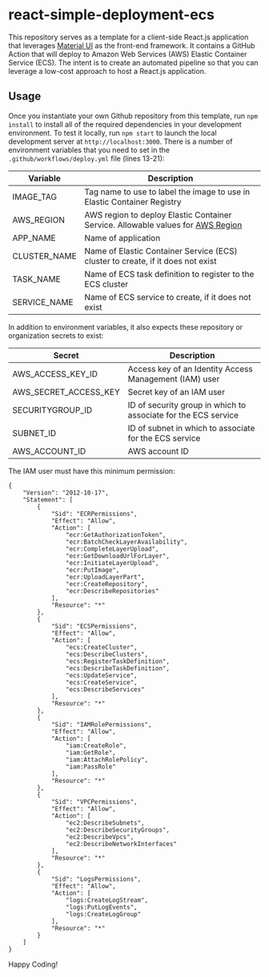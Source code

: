 # react-simple-deployment-ecs
This repository serves as a template for a client-side React.js application that leverages [Material UI](https://mui.com/) as the front-end framework.  It contains a GitHub Action that will deploy to Amazon Web Services (AWS) Elastic Container Service (ECS).  The intent is to create an automated pipeline so that you can leverage a low-cost approach to host a React.js application.

## Usage

Once you instantiate your own Github repository from this template, run `npm install` to install all of the required dependencies in your development environment.  To test it locally, run `npm start` to launch the local development server at `http://localhost:3000`.  There is a number of environment variables that you need to set in the `.github/workflows/deploy.yml` file (lines 13-21):

| Variable | Description |
|----------|-------------|
| IMAGE_TAG | Tag name to use to label the image to use in Elastic Container Registry |
| AWS_REGION | AWS region to deploy Elastic Container Service.  Allowable values for [AWS Region](https://docs.aws.amazon.com/global-infrastructure/latest/regions/aws-regions.html) |
| APP_NAME | Name of application |
| CLUSTER_NAME | Name of Elastic Container Service (ECS) cluster to create, if it does not exist |
| TASK_NAME | Name of ECS task definition to register to the ECS cluster |
| SERVICE_NAME | Name of ECS service to create, if it does not exist |

In addition to environment variables, it also expects these repository or organization secrets to exist:

| Secret | Description |
| ------ | ----------- |
| AWS_ACCESS_KEY_ID | Access key of an Identity Access Management (IAM) user |
| AWS_SECRET_ACCESS_KEY | Secret key of an IAM user |
| SECURITYGROUP_ID | ID of security group in which to associate for the ECS service |
| SUBNET_ID | ID of subnet in which to associate for the ECS service |
| AWS_ACCOUNT_ID | AWS account ID |

The IAM user must have this minimum permission:

```
{
    "Version": "2012-10-17",
    "Statement": [
        {
            "Sid": "ECRPermissions",
            "Effect": "Allow",
            "Action": [
                "ecr:GetAuthorizationToken",
                "ecr:BatchCheckLayerAvailability",
                "ecr:CompleteLayerUpload",
                "ecr:GetDownloadUrlForLayer",
                "ecr:InitiateLayerUpload",
                "ecr:PutImage",
                "ecr:UploadLayerPart",
                "ecr:CreateRepository",
                "ecr:DescribeRepositories"
            ],
            "Resource": "*"
        },
        {
            "Sid": "ECSPermissions",
            "Effect": "Allow",
            "Action": [
                "ecs:CreateCluster",
                "ecs:DescribeClusters",
                "ecs:RegisterTaskDefinition",
                "ecs:DescribeTaskDefinition",
                "ecs:UpdateService",
                "ecs:CreateService",
                "ecs:DescribeServices"
            ],
            "Resource": "*"
        },
        {
            "Sid": "IAMRolePermissions",
            "Effect": "Allow",
            "Action": [
                "iam:CreateRole",
                "iam:GetRole",
                "iam:AttachRolePolicy",
                "iam:PassRole"
            ],
            "Resource": "*"
        },
        {
            "Sid": "VPCPermissions",
            "Effect": "Allow",
            "Action": [
                "ec2:DescribeSubnets",
                "ec2:DescribeSecurityGroups",
                "ec2:DescribeVpcs",
                "ec2:DescribeNetworkInterfaces"
            ],
            "Resource": "*"
        },
        {
            "Sid": "LogsPermissions",
            "Effect": "Allow",
            "Action": [
                "logs:CreateLogStream",
                "logs:PutLogEvents",
                "logs:CreateLogGroup"
            ],
            "Resource": "*"
        }
    ]
}
```

Happy Coding!